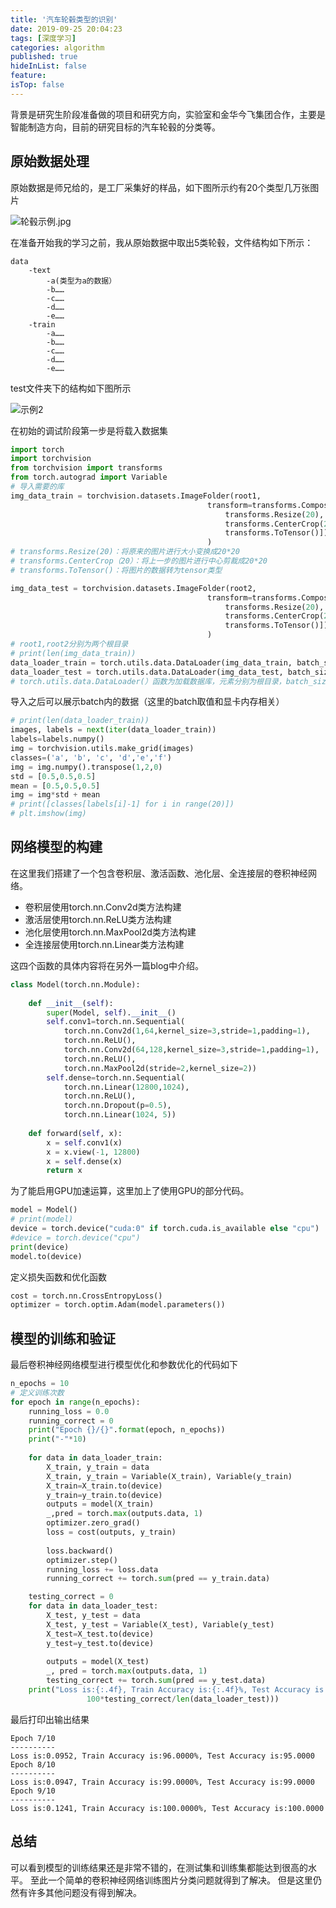 ```yaml
---
title: '汽车轮毂类型的识别'
date: 2019-09-25 20:04:23
tags: [深度学习]
categories: algorithm
published: true
hideInList: false
feature: 
isTop: false
---
```

背景是研究生阶段准备做的项目和研究方向，实验室和金华今飞集团合作，主要是智能制造方向，目前的研究目标的汽车轮毂的分类等。

## 原始数据处理

原始数据是师兄给的，是工厂采集好的样品，如下图所示约有20个类型几万张图片

![轮毂示例.jpg](https://blog-1251782526.cos.ap-shanghai.myqcloud.com/uPic/12761545-190621-041525-0874-022-A01.jpg)

在准备开始我的学习之前，我从原始数据中取出5类轮毂，文件结构如下所示：

<!-- more -->

```
data
    -text
        -a(类型为a的数据）
        -b……
        -c……
        -d……
        -e……
    -train
        -a……
        -b……
        -c……
        -d……
        -e……
```

test文件夹下的结构如下图所示

![示例2](https://blog-1251782526.cos.ap-shanghai.myqcloud.com/uPic/image.png)

在初始的调试阶段第一步是将载入数据集

```python
import torch
import torchvision
from torchvision import transforms
from torch.autograd import Variable
# 导入需要的库
img_data_train = torchvision.datasets.ImageFolder(root1,
                                            transform=transforms.Compose([
                                                transforms.Resize(20),
                                                transforms.CenterCrop(20),
                                                transforms.ToTensor()])
                                            )
# transforms.Resize(20)：将原来的图片进行大小变换成20*20
# transforms.CenterCrop（20）：将上一步的图片进行中心剪裁成20*20
# transforms.ToTensor()：将图片的数据转为tensor类型

img_data_test = torchvision.datasets.ImageFolder(root2,
                                            transform=transforms.Compose([
                                                transforms.Resize(20),
                                                transforms.CenterCrop(20),
                                                transforms.ToTensor()])
                                            )
# root1,root2分别为两个根目录
# print(len(img_data_train))
data_loader_train = torch.utils.data.DataLoader(img_data_train, batch_size=1,shuffle=True)
data_loader_test = torch.utils.data.DataLoader(img_data_test, batch_size=1,shuffle=True)
# torch.utils.data.DataLoader(）函数为加载数据库，元素分别为根目录，batch_size shuffle
```

导入之后可以展示batch内的数据（这里的batch取值和显卡内存相关）

```python
# print(len(data_loader_train))
images, labels = next(iter(data_loader_train))
labels=labels.numpy()
img = torchvision.utils.make_grid(images)
classes=('a', 'b', 'c', 'd','e','f')
img = img.numpy().transpose(1,2,0)
std = [0.5,0.5,0.5]
mean = [0.5,0.5,0.5]
img = img*std + mean
# print([classes[labels[i]-1] for i in range(20)])
# plt.imshow(img)
```

## 网络模型的构建

在这里我们搭建了一个包含卷积层、激活函数、池化层、全连接层的卷积神经网络。

* 卷积层使用torch.nn.Conv2d类方法构建
* 激活层使用torch.nn.ReLU类方法构建
* 池化层使用torch.nn.MaxPool2d类方法构建
* 全连接层使用torch.nn.Linear类方法构建

这四个函数的具体内容将在另外一篇blog中介绍。

```python
class Model(torch.nn.Module):
    
    def __init__(self):
        super(Model, self).__init__()
        self.conv1=torch.nn.Sequential(
            torch.nn.Conv2d(1,64,kernel_size=3,stride=1,padding=1),
            torch.nn.ReLU(),
            torch.nn.Conv2d(64,128,kernel_size=3,stride=1,padding=1),
            torch.nn.ReLU(),
            torch.nn.MaxPool2d(stride=2,kernel_size=2))
        self.dense=torch.nn.Sequential(
            torch.nn.Linear(12800,1024),
            torch.nn.ReLU(),
            torch.nn.Dropout(p=0.5),
            torch.nn.Linear(1024, 5))
        
    def forward(self, x):
        x = self.conv1(x)
        x = x.view(-1, 12800)
        x = self.dense(x)
        return x
```

为了能启用GPU加速运算，这里加上了使用GPU的部分代码。

```python
model = Model()
# print(model)
device = torch.device("cuda:0" if torch.cuda.is_available else "cpu")
#device = torch.device("cpu")
print(device)
model.to(device)
```

定义损失函数和优化函数

```python
cost = torch.nn.CrossEntropyLoss()
optimizer = torch.optim.Adam(model.parameters())
```

## 模型的训练和验证

最后卷积神经网络模型进行模型优化和参数优化的代码如下

```python
n_epochs = 10
# 定义训练次数
for epoch in range(n_epochs):
    running_loss = 0.0
    running_correct = 0
    print("Epoch {}/{}".format(epoch, n_epochs))
    print("-"*10)
    
    for data in data_loader_train:
        X_train, y_train = data
        X_train, y_train = Variable(X_train), Variable(y_train)
        X_train=X_train.to(device)
        y_train=y_train.to(device)
        outputs = model(X_train)
        _,pred = torch.max(outputs.data, 1)
        optimizer.zero_grad()
        loss = cost(outputs, y_train)
        
        loss.backward()
        optimizer.step()     
        running_loss += loss.data
        running_correct += torch.sum(pred == y_train.data)

    testing_correct = 0    
    for data in data_loader_test:
        X_test, y_test = data
        X_test, y_test = Variable(X_test), Variable(y_test)
        X_test=X_test.to(device)
        y_test=y_test.to(device)
        
        outputs = model(X_test)
        _, pred = torch.max(outputs.data, 1)
        testing_correct += torch.sum(pred == y_test.data)
    print("Loss is:{:.4f}, Train Accuracy is:{:.4f}%, Test Accuracy is:{:.4f}%".format(running_loss/len(data_loader_train),100*running_correct/len(data_loader_train),
                 100*testing_correct/len(data_loader_test)))
```

最后打印出输出结果

```
Epoch 7/10
----------
Loss is:0.0952, Train Accuracy is:96.0000%, Test Accuracy is:95.0000
Epoch 8/10
----------
Loss is:0.0947, Train Accuracy is:99.0000%, Test Accuracy is:99.0000
Epoch 9/10
----------
Loss is:0.1241, Train Accuracy is:100.0000%, Test Accuracy is:100.0000
```

## 总结

可以看到模型的训练结果还是非常不错的，在测试集和训练集都能达到很高的水平。
至此一个简单的卷积神经网络训练图片分类问题就得到了解决。
但是这里仍然有许多其他问题没有得到解决。